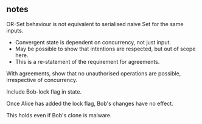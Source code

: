 ## notes

OR-Set behaviour is not equivalent to serialised naive Set for the same inputs.
- Convergent state is dependent on concurrency, not just input.
- May be possible to show that intentions are respected, but out of scope here.
- This is a re-statement of the requirement for agreements.

With agreements, show that no unauthorised operations are possible, irrespective of concurrency.

Include Bob-lock flag in state.

Once Alice has added the lock flag, Bob's changes have no effect.

This holds even if Bob's clone is malware.